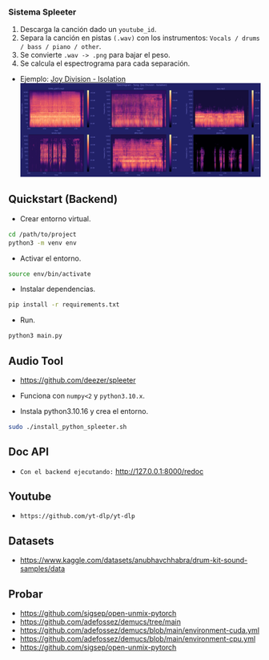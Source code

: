 
### Sistema Spleeter
1. Descarga la canción dado un `youtube_id`.
2. Separa la canción en pistas `(.wav)` con los instrumentos: `Vocals / drums / bass / piano / other`.
3. Se convierte `.wav -> .png` para bajar el peso.
4. Se calcula el espectrograma para cada separación.
- Ejemplo: [Joy Division - Isolation](https://www.youtube.com/watch?v=5ViMA_qDKTU)
![Spectrogram - Song: [Joy Division - Isolation]](plots/spleeter_5ViMA_qDKTU.png)

## Quickstart (Backend)
- Crear entorno virtual.
```bash
cd /path/to/project
python3 -m venv env
```

- Activar el entorno.
```bash
source env/bin/activate
```

- Instalar dependencias.
```bash
pip install -r requirements.txt
```

- Run.
```bash
python3 main.py
```

## Audio Tool
- https://github.com/deezer/spleeter
- Funciona con `numpy<2` y `python3.10.x`.

- Instala python3.10.16 y crea el entorno.
```bash
sudo ./install_python_spleeter.sh
```

## Doc API
- `Con el backend ejecutando:` http://127.0.0.1:8000/redoc


## Youtube
- `https://github.com/yt-dlp/yt-dlp`


## Datasets
- https://www.kaggle.com/datasets/anubhavchhabra/drum-kit-sound-samples/data


## Probar
- https://github.com/sigsep/open-unmix-pytorch
- https://github.com/adefossez/demucs/tree/main
- https://github.com/adefossez/demucs/blob/main/environment-cuda.yml
- https://github.com/adefossez/demucs/blob/main/environment-cpu.yml
- https://github.com/sigsep/open-unmix-pytorch

